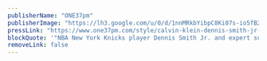 ```yaml
---
publisherName: "ONE37pm"
publisherImage: "https://lh3.google.com/u/0/d/1nnMRkbYibpC8Ki07s-io5fB2N-8tNTFR"
pressLink: "https://www.one37pm.com/style/calvin-klein-dennis-smith-jr-suits"
blockQuote: '"NBA New York Knicks player Dennis Smith Jr. and expert suit maker Calvin Klein know how to make smart clothes look fresh."'
removeLink: false
---
```

